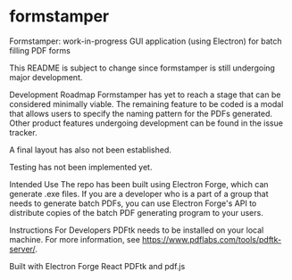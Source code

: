 # formstamper
Formstamper: work-in-progress GUI application (using Electron) for batch filling PDF forms

This README is subject to change since formstamper is still undergoing major development.

Development Roadmap
Formstamper has yet to reach a stage that can be considered minimally viable. The remaining
feature to be coded is a modal that allows users to specify the naming pattern for the
PDFs generated. Other product features undergoing development can be found in the issue
tracker.

A final layout has also not been established.

Testing has not been implemented yet.

Intended Use
The repo has been built using Electron Forge, which can generate .exe files. If you
are a developer who is a part of a group that needs to generate batch PDFs,
you can use Electron Forge's API to distribute copies of the batch PDF generating
program to your users.

Instructions For Developers
PDFtk needs to be installed on your local machine. For more information, see
https://www.pdflabs.com/tools/pdftk-server/.

Built with
Electron Forge
React
PDFtk and pdf.js
